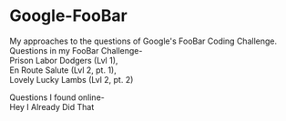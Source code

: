 # Google-FooBar
My approaches to the questions of Google's FooBar Coding Challenge.          
Questions in my FooBar Challenge-  
Prison Labor Dodgers (Lvl 1),  
En Route Salute (Lvl 2, pt. 1),  
Lovely Lucky Lambs (Lvl 2, pt. 2)
 
Questions I found online-   
Hey I Already Did That
